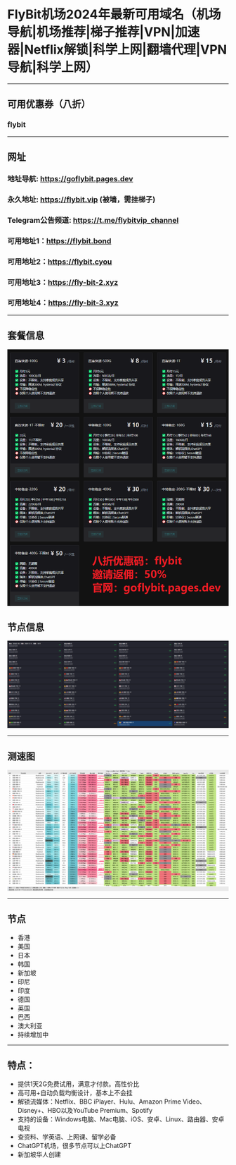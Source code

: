 # FlyBit机场2024年最新可用域名（机场导航|机场推荐|梯子推荐|VPN|加速器|Netflix解锁|科学上网|翻墙代理|VPN导航|科学上网）

---

## 可用优惠券（八折）
### flybit

---

## 网址
### 地址导航: https://goflybit.pages.dev
### 永久地址: https://flybit.vip (被墙，需挂梯子)
### Telegram公告频道: https://t.me/flybitvip_channel
### 可用地址1：https://flybit.bond
### 可用地址2：https://flybit.cyou
### 可用地址3：https://fly-bit-2.xyz
### 可用地址4：https://fly-bit-3.xyz

---

## 套餐信息
![套餐图](/FlyBit机场套餐.png)

## 节点信息
![节点图](/节点信息.png)

---

## 测速图
![测速图](/测速图202409111820.png)

---

## 节点
* 香港
* 美国
* 日本
* 韩国
* 新加坡
* 印尼
* 印度
* 德国
* 英国
* 巴西
* 澳大利亚
* 持续增加中

---

## 特点：

* 提供1天2G免费试用，满意才付款。高性价比
* 高可用+自动负载均衡设计，基本上不会挂
* 解锁流媒体：Netflix、BBC iPlayer、Hulu、Amazon Prime Video、Disney+、HBO以及YouTube Premium、Spotify
* 支持的设备：Windows电脑、Mac电脑、iOS、安卓、Linux、路由器、安卓电视
* 查资料、学英语、上网课、留学必备
* ChatGPT机场，很多节点可以上ChatGPT
* 新加坡华人创建
